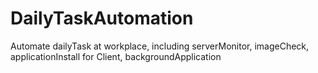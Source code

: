 # DailyTaskAutomation
Automate dailyTask at workplace, including serverMonitor, imageCheck, applicationInstall for Client, backgroundApplication
